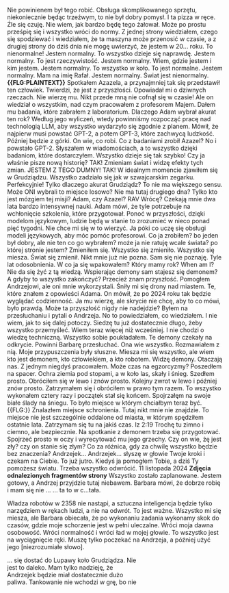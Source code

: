 Nie powinienem był tego robić.
Obsługa skomplikowanego sprzętu, niekoniecznie będąc trzeźwym, to nie był dobry pomysł. I ta pizza w ręce.
Źle się czuję. Nie wiem, jak bardzo będę tego żałował.
Może po prostu prześpię się i wszystko wróci do normy.
Z jednej strony wiedziałem, czego się spodziewać i wiedziałem, że ta maszyna może przenosić w czasie, a z drugiej strony do dziś dnia nie mogę uwierzyć, że jestem w 20... roku. To nienormalne!
Jestem normalny.
To wszystko dzieje się naprawdę. Jestem normalny.
To jest rzeczywistość.
Jestem normalny. Wiem, gdzie jestem i kim jestem.
Jestem normalny. To wszystko w koło. To jest normalne. Jestem normalny.
Mam na imię Rafał. Jestem normalny. Świat jest nienormalny.
**{{FLG:PLAINTEXT}}**
Spotkałem Azazela, a przynajmniej tak się przedstawił ten człowiek.
Twierdzi, że jest z przyszłości. Opowiadał mi o dziwnych rzeczach.
Nie wierzę mu. Nikt przede mną nie cofnął się w czasie!
Ale on wiedział o wszystkim, nad czym pracowałem z profesorem Majem. Dałem mu badania, które zabrałem z laboratorium.
Dlaczego Adam wybrał akurat ten rok? Według jego wyliczeń, wtedy powinniśmy rozpocząć pracę nad technologią LLM, aby wszystko wydarzyło się zgodnie z planem. Mówił, że najpierw musi powstać GPT-2, a potem GPT-3, które zachwycą ludzkość. Później będzie z górki.
On wie, co robi.
Co z badaniami zrobił Azazel?
No i powstało GPT-2. Słyszałem w wiadomościach, a to wszystko dzięki badaniom, które dostarczyłem. Wszystko dzieje się tak szybko!
Czy ja właśnie pisze nową historię? TAK! Zmieniam świat i widzę efekty tych zmian. 
JESTEM Z TEGO DUMNY!
TAK!
W idealnym momencie zjawiłem się w Grudziądzu. Wszystko zadziało się jak w szwajcarskim zegarku. Perfekcyjnie!
Tylko dlaczego akurat Grudziądz? To nie ma większego sensu. Może ONI wybrali to miejsce losowo? Nie ma tutaj drugiego dna?
Tylko kto jest mózgiem tej misji? Adam, czy Azazel?
RAV
Wrócę?
Czekają mnie dwa lata bardzo intensywnej nauki. Adam mówi, że tyle potrzebuje na wchłonięcie szkolenia, które przygotował.
Ponoć w przyszłości, dzięki modelom językowym, ludzie będą w stanie to zrozumieć w nieco ponad pięć tygodni. Nie chce mi się w to wierzyć.
Ja póki co uczę się obsługi modeli językowych, aby móc pomóc profesorowi.
Co ja zrobiłem?
bo jeden był dobry, ale nie ten co go wybrałem? może ja nie ratuję wcale świata?
po której stronie jestem?
Zmieniłem się.
Wszystko się zmieniło.
Wszystko się miesza.
Świat się zmienił.
Nikt mnie już nie pozna.
Sam się nie poznaję.
Tyle lat odosobnienia.
W co ja się wpakowałem?
Który mamy rok?
When am I?
Nie da się żyć z tą wiedzą.
Wspierając demony sam stajesz się demonem?
A gdyby to wszystko zakończyć?
Przecież znam przyszłość.
Pomogłem Andrzejowi, ale oni mnie wykorzystali.
Śniły mi się drony nad miastem. Te, które znałem z opowieści Adama.
On mówił, że po 2024 roku tak będzie wyglądać codzienność.
Ja mu wierzę, ale skrycie nie chcę, aby to co mówi, było prawdą.
Może ta przyszłość nigdy nie nadejdzie?
Byłem na przesłuchaniu i pytali o Andrzeja. No to powiedziałem, co wiedziałem. I nie wiem, jak to się dalej potoczy. Siedzę tu już dostatecznie długo, żeby wszystko przemyśleć. Wiem teraz więcej niż wcześniej. I nie chodzi o wiedzę techniczną.
Wszystko sobie poukładałem.
Te demony czekały na odkrycie.
Powinni Barbarę przesłuchać. Ona wie wszystko. Rozmawiałem z nią.
Moje przypuszczenia były słuszne. Miesza mi się wszystko, ale wiem kto jest demonem, kto człowiekiem, a kto robotem. Widzę demony. Otaczają nas. Z jednym niegdyś pracowałem.
Może czas na egzorcyzmy?
Poszedłem na spacer. Ochra ziemia pod stopami, a w koło las, skały i śnieg.
Szedłem prosto. Obróciłem się w lewo i znów prosto. Kolejny zwrot w lewo i później znów prosto. Zatrzymałem się i obróciłem w prawo tym razem. To wszystko wykonałem cztery razy i początek stał się końcem.
Spojrzałęm na swoje białe ślady na śniegu.
To było miejsce w którym chciałbym teraz być.
{{FLG:}}
Znalazłem miejsce schronienia. Tutaj nikt mnie nie znajdzie.
To miejsce nie jest szczególnie oddalone od miasta, w którym spędziłem ostatnie lata.
Zatrzymam się tu na jakiś czas.
Iz 2:19
Trochę tu zimno i ciemno, ale bezpiecznie.
Na spotkanie z demonem trzeba się przygotować.
Spojrzeć prosto w oczy i wyrecytować mu jego grzechy.
Czy on wie, żę jest zły? czy on stanie się złym?
Co za różnica, gdy za chwilę wszystko będzie bez znaczenia?
Andrzejek... Andrzejek... słyszę w głowie Twoje kroki i czekam na Ciebie.
To już jutro.
Kiedyś ja pomogłem Tobie, a dziś Ty pomożesz światu.
Trzeba wszystko odwrócić.
11 listopada 2024
**Zdjęcia odnalezionych fragmentów strony**
Wszystko zostało zaplanowane. Jestem
gotowy, a Andrzej przyjdzie tutaj niebawem.
Barbara mówi, że dobrze robię i mam się nie
   ...             ...     ta to w c...tała.

Władza robotów w 2358 nie nastąpi, a sztuczna inteligencja będzie tylko narzędziem w rękach ludzi, a nie na odwrót. To jest ważne. Wszystko mi się miesza, ale Barbara obiecała, że po wykonaniu zadania wykonamy skok do czasów, gdzie moje schorzenie jest w pełni uleczalne. Wróci moja dawna osobowość. Wróci normalność i wróci ład w mojej głowie. To wszystko jest na wyciągnięcie ręki. Muszę tylko poczekać na Andrzeja, a później użyć jego [niezrozumiałe słowo].

... się dostać do Lupawy koło Grudziądza. Nie   
jest to daleko. Mam tylko nadzieję, że   
Andrzejek będzie miał dostatecznie dużo   
paliwa. Tankowanie nie wchodzi w grę, bo nie